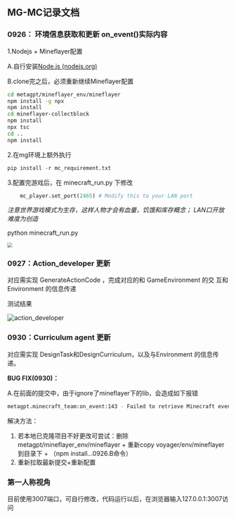 ## MG-MC记录文档

### 0926： 环境信息获取和更新 on_event()实际内容

1.Nodejs + Mineflayer配置

  A.自行安装[Node.js (nodejs.org)](https://nodejs.org/en)

  B.clone完之后，必须重新继续Mineflayer配置

  ```bash
  cd metagpt/mineflayer_env/mineflayer
  npm install -g npx
  npm install
  cd mineflayer-collectblock
  npm install
  npx tsc
  cd ..
  npm install
  ```

2.在mg环境上额外执行

```python
pip install -r mc_requirement.txt
```

3.配置完游戏后，在 minecraft_run.py 下修改

```python
    mc_player.set_port(2465) # Modify this to your LAN port
```

*注意世界游戏模式为生存，这样人物才会有血量，饥饿和库存概念；
LAN口开放难度为创造*

python minecraft_run.py

<img src="docs/resources/workspace/minecraft_tests/on_event.jpeg" style="zoom:67%;" />



### 0927：Action_developer 更新

对应需实现 GenerateActionCode ，完成对应的和 GameEnvironment 的交
互和 Environment 的信息传递

测试结果  

![action_developer](docs/resources/workspace/minecraft_tests/action_developer.png)



### 0930：Curriculum agent 更新

对应需实现 DesignTask和DesignCurriculum，以及与Environment 的信息传递。



**BUG FIX(0930)：**

A.在前面的提交中，由于ignore了mineflayer下的lib，会造成如下报错

```bash
metagpt.minecraft_team:on_event:143 - Failed to retrieve Minecraft events: HTTPConnectionPool(host='127.0.0.1', port=3000): Max retries exceeded with url: /start (Caused by NewConnectionError('<urllib3.connection.HTTPConnection object at 0x7fa7a0556130>: Failed to establish a new connection: [Errno 111] Connection refused'))
```

解决方法：

1. 若本地已克隆项目不好更改可尝试：删除 metagpt/mineflayer_env/mineflayer + 重新copy voyager/env/mineflayer到目录下 + （npm install...0926.B命令）
2. 重新拉取最新提交+重新配置

### 第一人称视角

目前使用3007端口，可自行修改，代码运行以后，在浏览器输入127.0.0.1:3007访问